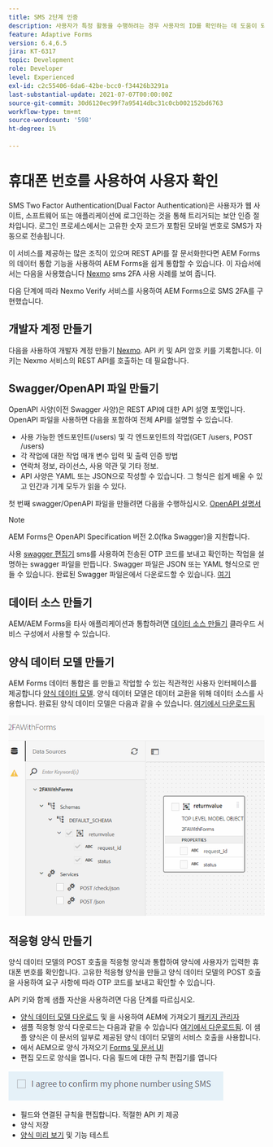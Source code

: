 ```yaml
---
title: SMS 2단계 인증
description: 사용자가 특정 활동을 수행하려는 경우 사용자의 ID를 확인하는 데 도움이 되도록 추가 보안 계층을 추가합니다
feature: Adaptive Forms
version: 6.4,6.5
jira: KT-6317
topic: Development
role: Developer
level: Experienced
exl-id: c2c55406-6da6-42be-bcc0-f34426b3291a
last-substantial-update: 2021-07-07T00:00:00Z
source-git-commit: 30d6120ec99f7a95414dbc31c0cb002152bd6763
workflow-type: tm+mt
source-wordcount: '598'
ht-degree: 1%

---
```


# 휴대폰 번호를 사용하여 사용자 확인

SMS Two Factor Authentication(Dual Factor Authentication)은 사용자가 웹 사이트, 소프트웨어 또는 애플리케이션에 로그인하는 것을 통해 트리거되는 보안 인증 절차입니다. 로그인 프로세스에서는 고유한 숫자 코드가 포함된 모바일 번호로 SMS가 자동으로 전송됩니다.

이 서비스를 제공하는 많은 조직이 있으며 REST API를 잘 문서화한다면 AEM Forms의 데이터 통합 기능을 사용하여 AEM Forms을 쉽게 통합할 수 있습니다. 이 자습서에서는 다음을 사용했습니다 [Nexmo](https://developer.nexmo.com/verify/overview) sms 2FA 사용 사례를 보여 줍니다.

다음 단계에 따라 Nexmo Verify 서비스를 사용하여 AEM Forms으로 SMS 2FA를 구현했습니다.

## 개발자 계정 만들기

다음을 사용하여 개발자 계정 만들기 [Nexmo](https://dashboard.nexmo.com/sign-in). API 키 및 API 암호 키를 기록합니다. 이 키는 Nexmo 서비스의 REST API를 호출하는 데 필요합니다.

## Swagger/OpenAPI 파일 만들기

OpenAPI 사양(이전 Swagger 사양)은 REST API에 대한 API 설명 포맷입니다. OpenAPI 파일을 사용하면 다음을 포함하여 전체 API를 설명할 수 있습니다.

* 사용 가능한 엔드포인트(/users) 및 각 엔드포인트의 작업(GET /users, POST /users)
* 각 작업에 대한 작업 매개 변수 입력 및 출력 인증 방법
* 연락처 정보, 라이선스, 사용 약관 및 기타 정보.
* API 사양은 YAML 또는 JSON으로 작성할 수 있습니다. 그 형식은 쉽게 배울 수 있고 인간과 기계 모두가 읽을 수 있다.

첫 번째 swagger/OpenAPI 파일을 만들려면 다음을 수행하십시오. [OpenAPI 설명서](https://swagger.io/docs/specification/2-0/basic-structure/)

>[!NOTE]
> AEM Forms은 OpenAPI Specification 버전 2.0(fka Swagger)을 지원합니다.

사용 [swagger 편집기](https://editor.swagger.io/) sms를 사용하여 전송된 OTP 코드를 보내고 확인하는 작업을 설명하는 swagger 파일을 만듭니다. Swagger 파일은 JSON 또는 YAML 형식으로 만들 수 있습니다. 완료된 Swagger 파일은에서 다운로드할 수 있습니다. [여기](assets/two-factore-authentication-swagger.zip)

## 데이터 소스 만들기

AEM/AEM Forms을 타사 애플리케이션과 통합하려면 [데이터 소스 만들기](https://experienceleague.adobe.com/docs/experience-manager-learn/forms/ic-web-channel-tutorial/parttwo.html) 클라우드 서비스 구성에서 사용할 수 있습니다.

## 양식 데이터 모델 만들기

AEM Forms 데이터 통합은 를 만들고 작업할 수 있는 직관적인 사용자 인터페이스를 제공합니다 [양식 데이터 모델](https://experienceleague.adobe.com/docs/experience-manager-65/forms/form-data-model/create-form-data-models.html). 양식 데이터 모델은 데이터 교환을 위해 데이터 소스를 사용합니다.
완료된 양식 데이터 모델은 다음과 같을 수 있습니다. [여기에서 다운로드됨](assets/sms-2fa-fdm.zip)

![fdm](assets/2FA-fdm.PNG)

## 적응형 양식 만들기

양식 데이터 모델의 POST 호출을 적응형 양식과 통합하여 양식에 사용자가 입력한 휴대폰 번호를 확인합니다. 고유한 적응형 양식을 만들고 양식 데이터 모델의 POST 호출을 사용하여 요구 사항에 따라 OTP 코드를 보내고 확인할 수 있습니다.

API 키와 함께 샘플 자산을 사용하려면 다음 단계를 따르십시오.

* [양식 데이터 모델 다운로드](assets/sms-2fa-fdm.zip) 및 을 사용하여 AEM에 가져오기 [패키지 관리자](http://localhost:4502/crx/packmgr/index.jsp)
* 샘플 적응형 양식 다운로드는 다음과 같을 수 있습니다 [여기에서 다운로드됨](assets/sms-2fa-verification-af.zip). 이 샘플 양식은 이 문서의 일부로 제공된 양식 데이터 모델의 서비스 호출을 사용합니다.
* 에서 AEM으로 양식 가져오기 [Forms 및 문서 UI](http://localhost:4502/aem/forms.html/content/dam/formsanddocuments)
* 편집 모드로 양식을 엽니다. 다음 필드에 대한 규칙 편집기를 엽니다

![sms-send](assets/check-sms.PNG)

* 필드와 연결된 규칙을 편집합니다. 적절한 API 키 제공
* 양식 저장
* [양식 미리 보기](http://localhost:4502/content/dam/formsanddocuments/sms-2fa-verification/jcr:content?wcmmode=disabled) 및 기능 테스트
